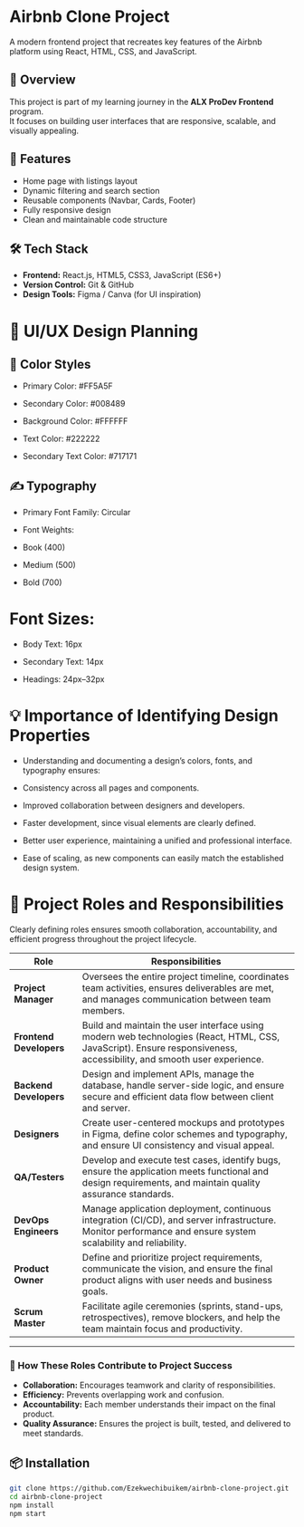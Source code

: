 # Airbnb Clone Project

A modern frontend project that recreates key features of the Airbnb platform using React, HTML, CSS, and JavaScript.

## 🚀 Overview
This project is part of my learning journey in the **ALX ProDev Frontend** program.  
It focuses on building user interfaces that are responsive, scalable, and visually appealing.

## 🧠 Features
- Home page with listings layout
- Dynamic filtering and search section
- Reusable components (Navbar, Cards, Footer)
- Fully responsive design
- Clean and maintainable code structure

## 🛠️ Tech Stack
- **Frontend:** React.js, HTML5, CSS3, JavaScript (ES6+)
- **Version Control:** Git & GitHub
- **Design Tools:** Figma / Canva (for UI inspiration)

# 🎨 UI/UX Design Planning
## 🎨 Color Styles

- Primary Color: #FF5A5F

- Secondary Color: #008489

- Background Color: #FFFFFF

- Text Color: #222222

- Secondary Text Color: #717171

## ✍️ Typography

- Primary Font Family: Circular

- Font Weights:

- Book (400)

- Medium (500)

- Bold (700)

# Font Sizes:

- Body Text: 16px

- Secondary Text: 14px

- Headings: 24px–32px

# 💡 Importance of Identifying Design Properties

- Understanding and documenting a design’s colors, fonts, and typography ensures:

- Consistency across all pages and components.

- Improved collaboration between designers and developers.

- Faster development, since visual elements are clearly defined.

- Better user experience, maintaining a unified and professional interface.

- Ease of scaling, as new components can easily match the established design system.

# 👥 Project Roles and Responsibilities

Clearly defining roles ensures smooth collaboration, accountability, and efficient progress throughout the project lifecycle.

| **Role** | **Responsibilities** |
|-----------|----------------------|
| **Project Manager** | Oversees the entire project timeline, coordinates team activities, ensures deliverables are met, and manages communication between team members. |
| **Frontend Developers** | Build and maintain the user interface using modern web technologies (React, HTML, CSS, JavaScript). Ensure responsiveness, accessibility, and smooth user experience. |
| **Backend Developers** | Design and implement APIs, manage the database, handle server-side logic, and ensure secure and efficient data flow between client and server. |
| **Designers** | Create user-centered mockups and prototypes in Figma, define color schemes and typography, and ensure UI consistency and visual appeal. |
| **QA/Testers** | Develop and execute test cases, identify bugs, ensure the application meets functional and design requirements, and maintain quality assurance standards. |
| **DevOps Engineers** | Manage application deployment, continuous integration (CI/CD), and server infrastructure. Monitor performance and ensure system scalability and reliability. |
| **Product Owner** | Define and prioritize project requirements, communicate the vision, and ensure the final product aligns with user needs and business goals. |
| **Scrum Master** | Facilitate agile ceremonies (sprints, stand-ups, retrospectives), remove blockers, and help the team maintain focus and productivity. |

---

### 🧩 How These Roles Contribute to Project Success

- **Collaboration:** Encourages teamwork and clarity of responsibilities.  
- **Efficiency:** Prevents overlapping work and confusion.  
- **Accountability:** Each member understands their impact on the final product.  
- **Quality Assurance:** Ensures the project is built, tested, and delivered to meet standards.  


## 📦 Installation

```bash
git clone https://github.com/Ezekwechibuikem/airbnb-clone-project.git
cd airbnb-clone-project
npm install
npm start
